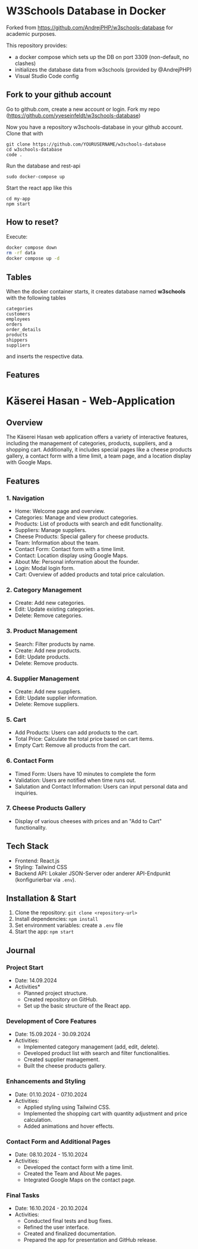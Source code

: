 
# W3Schools Database in Docker

Forked from https://github.com/AndrejPHP/w3schools-database for academic purposes.

This repository provides:

- a docker compose which sets up the DB on port 3309 (non-default, no clashes)
- initializes the database data from w3schools (provided by @AndrejPHP) 
- Visual Studio Code config

## Fork to your github account
Go to github.com, create a new account or login.
Fork my repo (https://github.com/yveseinfeldt/w3schools-database)

Now you have a repository w3schools-database in your github account.
Clone that with
```
git clone https://github.com/YOURUSERNAME/w3schools-database
cd w3schools-database
code .
```

Run the database and rest-api
```
sudo docker-compose up
```

Start the react app like this
```
cd my-app
npm start
```

## How to reset?

Execute:

```bash
docker compose down
rm -rf data
docker compose up -d
```

## Tables

When the docker container starts, it creates database named __w3schools__ with the following tables

    categories
    customers
    employees
    orders
    order_details
    products
    shippers
    suppliers
    
and inserts the respective data. 

## Features
# Käserei Hasan - Web-Application

## Overview
The Käserei Hasan web application offers a variety of interactive features, including the management of categories, products, suppliers, and a shopping cart. Additionally, it includes special pages like a cheese products gallery, a contact form with a time limit, a team page, and a location display with Google Maps.

## Features

### 1. Navigation
- Home: Welcome page and overview.
- Categories: Manage and view product categories.
- Products: List of products with search and edit functionality.
- Suppliers: Manage suppliers.
- Cheese Products: Special gallery for cheese products.
- Team: Information about the team.
- Contact Form: Contact form with a time limit.
- Contact: Location display using Google Maps.
- About Me: Personal information about the founder.
- Login: Modal login form.
- Cart: Overview of added products and total price calculation.

### 2. Category Management
- Create: Add new categories.
- Edit: Update existing categories.
- Delete: Remove categories.

### 3. Product Management
- Search: Filter products by name.
- Create: Add new products.
- Edit: Update products.
- Delete: Remove products.

### 4. Supplier Management
- Create: Add new suppliers.
- Edit: Update supplier information.
- Delete: Remove suppliers.

### 5. Cart
- Add Products: Users can add products to the cart.
- Total Price: Calculate the total price based on cart items.
- Empty Cart: Remove all products from the cart.

### 6. Contact Form
- Timed Form: Users have 10 minutes to complete the form
- Validation: Users are notified when time runs out.
- Salutation and Contact Information: Users can input personal data and inquiries.

### 7. Cheese Products Gallery
- Display of various cheeses with prices and an "Add to Cart" functionality.

## Tech Stack
- Frontend: React.js
- Styling: Tailwind CSS
- Backend API: Lokaler JSON-Server oder anderer API-Endpunkt (konfigurierbar via `.env`).

## Installation & Start
1. Clone the repository: `git clone <repository-url>`
2. Install dependencies: `npm install`
3. Set environment variables: create a `.env` file
4. Start the app: `npm start`

## Journal

### Project Start
- Date: 14.09.2024
- Activities*
  - Planned project structure.
  - Created repository on GitHub.
  - Set up the basic structure of the React app.

### Development of Core Features
- Date: 15.09.2024 - 30.09.2024
- Activities:
  - Implemented category management (add, edit, delete).
  - Developed product list with search and filter functionalities.
  - Created supplier management.
  - Built the cheese products gallery.

### Enhancements and Styling
- Date: 01.10.2024 - 07.10.2024
- Activities:
  - Applied styling using Tailwind CSS.
  - Implemented the shopping cart with quantity adjustment and price calculation.
  - Added animations and hover effects.

### Contact Form and Additional Pages
- Date: 08.10.2024 - 15.10.2024
- Activities:
  - Developed the contact form with a time limit.
  - Created the Team and About Me pages.
  - Integrated Google Maps on the contact page.

### Final Tasks
- Date: 16.10.2024 - 20.10.2024
- Activities:
  - Conducted final tests and bug fixes.
  - Refined the user interface.
  - Created and finalized documentation.
  - Prepared the app for presentation and GitHub release.
